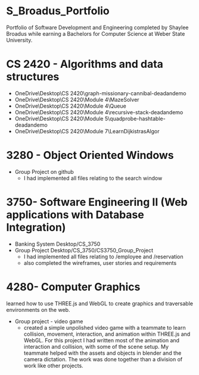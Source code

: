 # S_Broadus_Portfolio
Portfolio of Software Development and Engineering completed by Shaylee Broadus while earning a Bachelors for Computer Science at Weber State University.

# CS 2420 - Algorithms and data structures
- OneDrive\Desktop\CS 2420\graph-missionary-cannibal-deadandemo
- OneDrive\Desktop\CS 2420\Module 4\MazeSolver
- OneDrive\Desktop\CS 2420\Module 4\Queue
- OneDrive\Desktop\CS 2420\Module 4\recursive-stack-deadandemo
- OneDrive\Desktop\CS 2420\Module 5\quadprobe-hashtable-deadandemo
- OneDrive\Desktop\CS 2420\Module 7\LearnDijkistrasAlgor

# 3280 - Object Oriented Windows 
- Group Project on github
  - I had implemented all files relating to the search window

# 3750- Software Engineering II (Web applications with Database Integration)
- Banking System Desktop/CS_3750
- Group Project Desktop/CS_3750/CS3750_Group_Project
  - I had implemented all files relating to /employee and /reservation
  - also completed the wireframes, user stories and requirements

# 4280- Computer Graphics
  learned how to use THREE.js and WebGL to create graphics and traversable environments on the web.
- Group project - video game
  - created a simple unpolished video game with a teammate to learn collision, movement, interaction, and animation within THREE.js and WebGL. For this project I had written most of the animation and interaction and collision, with some of the scene setup. My teammate helped with the assets and objects in blender and the camera dictation. The work was done together than a division of work like other projects. 
